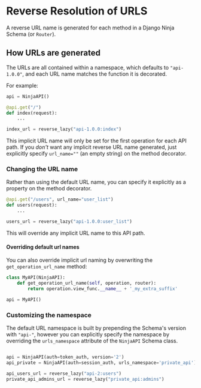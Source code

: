 # Reverse Resolution of URLS

A reverse URL name is generated for each method in a Django Ninja Schema (or `Router`).

## How URLs are generated

The URLs are all contained within a namespace, which defaults to `"api-1.0.0"`, and each URL name matches the function it is decorated. 

For example:

```Python
api = NinjaAPI()

@api.get("/")
def index(request):
    ...

index_url = reverse_lazy("api-1.0.0:index")
```

This implicit URL name will only be set for the first operation for each API path.  If you *don't* want any implicit reverse URL name generated, just explicitly specify `url_name=""` (an empty string) on the method decorator.

### Changing the URL name

Rather than using the default URL name, you can specify it explicitly as a property on the method decorator.

```Python
@api.get("/users", url_name="user_list")
def users(request):
    ...

users_url = reverse_lazy("api-1.0.0:user_list")
```

This will override any implicit URL name to this API path.


#### Overriding default url names

You can also override implicit url naming by overwriting the `get_operation_url_name` method:

```Python
class MyAPI(NinjaAPI):
    def get_operation_url_name(self, operation, router):
        return operation.view_func.__name__ + '_my_extra_suffix'

api = MyAPI()
```

### Customizing the namespace

The default URL namespace is built by prepending the Schema's version with `"api-"`, however you can explicitly specify the namespace by overriding the `urls_namespace` attribute of the `NinjaAPI` Schema class.

```Python

api = NinjaAPI(auth=token_auth, version='2')
api_private = NinjaAPI(auth=session_auth, urls_namespace='private_api')

api_users_url = reverse_lazy("api-2:users")
private_api_admins_url = reverse_lazy("private_api:admins")
```
